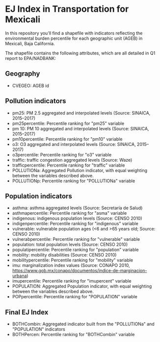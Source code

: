 # EJ Index in Transportation for Mexicali

In this repository you'll find a shapefile with indicators reflecting the environmental burden percentile for each geographic unit (AGEB) in Mexicali, Baja California.

The shapefile contains the following attributes, which are all detailed in Q1 report to EPA/NADBANK:

## Geography
- CVEGEO: AGEB id

## Pollution indicators
- pm25: PM 2.5 aggregated and interpolated levels (Source: SINAICA, 2015–2017)
- pm25percentile: Percentile ranking for "pm25" variable
- pm 10: PM 10 aggregated and interpolated levels (Source: SINAICA, 2015–2017)
- pm10percentile: Percentile ranking for "pm10" variable
- o3: O3 aggregated and interpolated levels (Source: SINAICA, 2015–2017)
- o3percentile: Percentile ranking for "o3" variable
- traffic: traffic congestion aggregated levels (Source: Waze)
- trafficpercentile: Percentile ranking for "traffic" variable
- POLLUTIONa: Aggregated Pollution indicator, with equal weighting between the variables described above.
- POLLUTIONp: Percentile ranking for "POLLUTIONa" variable

## Population indicators
- asthma: asthma aggregated levels (Source: Secretaría de Salud)
- asthmapercentile: Percentile ranking for "asma" variable
- indigenous: indigenous population levels (Source: CENSO 2010)
- indigenpercentile: Percentile ranking for "indigenous" variable
- vulnerable: vulnerable population ages (<6 and >65 years old; Source: CENSO 2010)
- vulnerabpercentile: Percentile ranking for "vulnerable" variable
- population: total population levels (Source: CENSO 2010)
- populatipercentile: Percentile ranking for "population" variable
- mobility: mobility disabilities (Source: CENSO 2010)
- mobilitypercentile: Percentile ranking for "mobility" variable
- imu: marginalization index values (Source: CONAPO 2010, https://www.gob.mx/conapo/documentos/indice-de-marginacion-urbana)
- imupercentile: Percentile ranking for "imupercent" variable
- POPULATION: Aggregated Population indicator, with equal weighting between the variables described above.
- POPpercentile: Percentile ranking for "POPULATION" variable

## Final EJ Index 
- BOTHCombin: Aggregated indicator built from the "POLLUTIONa" and "POPULATION" indicators
- BOTHPercen: Percentile ranking for "BOTHCombin" variable
